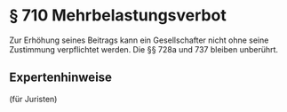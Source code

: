 # § 710 Mehrbelastungsverbot
Zur Erhöhung seines Beitrags kann ein Gesellschafter nicht ohne seine Zustimmung verpflichtet werden. Die §§ 728a und 737 bleiben unberührt.
## Expertenhinweise
(für Juristen)